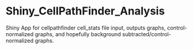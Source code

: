 # Shiny_CellPathFinder_Analysis
Shiny App for cellpathfinder cell_stats file input, outputs graphs, control-normalized graphs, and hopefully background subtracted/control-normalized graphs.
